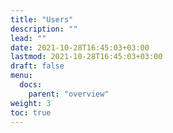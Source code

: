 ```yaml
---
title: "Users"
description: ""
lead: ""
date: 2021-10-28T16:45:03+03:00
lastmod: 2021-10-28T16:45:03+03:00
draft: false
menu:
  docs:
    parent: "overview"
weight: 3
toc: true
---
```

